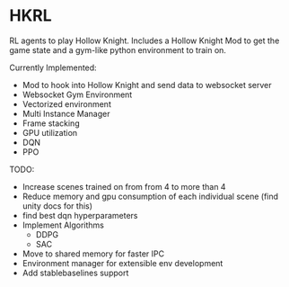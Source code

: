 # HKRL

RL agents to play Hollow Knight. Includes a Hollow Knight Mod to get the game state and a gym-like python environment to train on.

Currently Implemented:

- Mod to hook into Hollow Knight and send data to websocket server
- Websocket Gym Environment
- Vectorized environment
- Multi Instance Manager
- Frame stacking
- GPU utilization
- DQN
- PPO
  

TODO:
- Increase scenes trained on from from 4 to more than 4
- Reduce memory and gpu consumption of each individual scene (find unity docs for this)
- find best dqn hyperparameters
- Implement Algorithms
  - DDPG
  - SAC
- Move to shared memory for faster IPC
- Environment manager for extensible env development
- Add stablebaselines support

